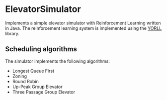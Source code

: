 # ElevatorSimulator
Implements a simple elevator simulator with Reinforcement Learning written in Java. The reinforcement learning system is implemented using the [YORLL](http://www.cs.york.ac.uk/rl/software.php) library.

## Scheduling algorithms
The simulator implements the following algorithms:
* Longest Queue First
* Zoning
* Round Robin
* Up-Peak Group Elevator
* Three Passage Group Elevator
